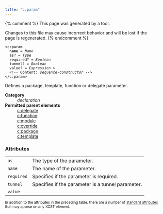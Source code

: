 ```yaml
---
title: "c:param"
---
```


{% comment %}
This page was generated by a tool.

Changes to this file may cause incorrect behavior and will be lost if
the page is regenerated.
{% endcomment %}

<div class="language-xml highlighter-rouge"><pre class="highlight element-syntax"><code><span class="nt">&lt;c:param</span>
  <b>name</b> = <i>Name</i>
  <span>as</span>? = <i>Type</i>
  <span>required</span>? = <i title="One of the values &#34;yes&#34;, &#34;no&#34;, &#34;true&#34;, &#34;false&#34;, &#34;1&#34; or &#34;0&#34;.">Boolean</i>
  <span>tunnel</span>? = <i title="One of the values &#34;yes&#34;, &#34;no&#34;, &#34;true&#34;, &#34;false&#34;, &#34;1&#34; or &#34;0&#34;.">Boolean</i>
  <span>value</span>? = <i title="Expression">Expression</i> &gt;
  &lt;!-- Content: <span><i>sequence-constructor</i></span> --&gt;
<span class="nt">&lt;/c:param&gt;</span></code></pre></div>
<p>Defines a package, template, function or delegate parameter.</p>
<dl>
   <dt><b>Category</b></dt>
   <dd><i>declaration</i></dd>
   <dt><b>Permitted parent elements</b></dt>
   <dd><a href="delegate.html">c:delegate</a></dd>
   <dd><a href="function.html">c:function</a></dd>
   <dd><a href="module.html">c:module</a></dd>
   <dd><a href="override.html">c:override</a></dd>
   <dd><a href="package.html">c:package</a></dd>
   <dd><a href="template.html">c:template</a></dd>
</dl>
<h3>Attributes</h3>
<div class="table-responsive">
   <table>
      <tr>
         <td><code>as</code></td>
         <td>The type of the parameter.</td>
      </tr>
      <tr>
         <td><code>name</code></td>
         <td>The name of the parameter.</td>
      </tr>
      <tr>
         <td><code>required</code></td>
         <td>Specifies if the parameter is required.</td>
      </tr>
      <tr>
         <td><code>tunnel</code></td>
         <td>Specifies if the parameter is a tunnel parameter.</td>
      </tr>
      <tr>
         <td><code>value</code></td>
         <td></td>
      </tr>
   </table>
</div>
<p><small>
      In addition to the attributes in the preceding table, there are a number of <a href="../c/standard-attributes.html">standard attributes</a> that may appear on any XCST element.
      </small></p>